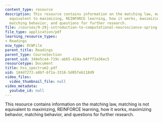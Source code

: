 ```yaml
---
content_type: resource
description: This resource contains information on the matching law, matching is not
  equivalent to maximizing, REINFORCE learning, how it works, maximizing behavior,
  matching behavior, and questions for further research.
file: /courses/9-29j-introduction-to-computational-neuroscience-spring-2004/184d7272a8bf6f1a33165d05feb118d9_hss_spectrum2.pdf
file_type: application/pdf
learning_resource_types:
- Readings
ocw_type: OCWFile
parent_title: Readings
parent_type: CourseSection
parent_uid: 348e5ce4-719c-ab65-424a-b4fff2a36ec5
resourcetype: Document
title: hss_spectrum2.pdf
uid: 184d7272-a8bf-6f1a-3316-5d05feb118d9
video_files:
  video_thumbnail_file: null
video_metadata:
  youtube_id: null
---
```

This resource contains information on the matching law, matching is not equivalent to maximizing, REINFORCE learning, how it works, maximizing behavior, matching behavior, and questions for further research.

